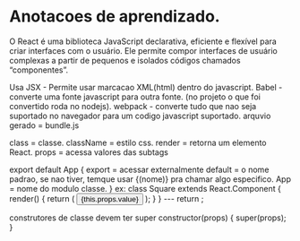 # Anotacoes de aprendizado.

O React é uma biblioteca JavaScript declarativa, eficiente e flexível para criar interfaces com o usuário. Ele permite compor interfaces de usuário complexas a partir de pequenos e isolados códigos chamados “componentes”.

Usa JSX - Permite usar marcacao XML(html) dentro do javascript.
Babel - converte uma fonte javascript para outra fonte. (no projeto o que foi convertido roda no nodejs).
webpack - converte tudo que nao seja suportado no navegador para um codigo javascript suportado. arquvio gerado = bundle.js

class = classe.
className = estilo css.
render = retorna um elemento React.
props = acessa valores das subtags

export default App {
export = acessar externalmente
default = o nome padrao, se nao tiver, temque usar {(nome)} pra chamar algo especifico.
App = nome do modulo classe.
}
ex: 
class Square extends React.Component {
  render() {
    return (
      <button className="square">
        {this.props.value}
      </button>
    );
  }
}
---  return <Square value={i} />;

construtores de classe devem ter super
  constructor(props) {
    super(props);
  }
